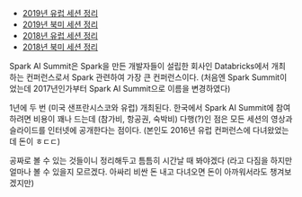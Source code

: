 - [2019년 유럽 세션 정리](/bigdata/2020/01/26/spark-ai-summit-2019-ue.html)
- [2019년 북미 세션 정리](/bigdata/2019/09/29/spark-ai-summit-2019-na.html)
- [2018년 유럽 세션 정리](/bigdata/2019/06/06/spark-ai-summit-2018-eu.html)
- [2018년 북미 세션 정리](/bigdata/2018/09/29/spark-ai-summit-2018-na.html)

Spark AI Summit은 Spark을 만든 개발자들이 설립한 회사인 Databricks에서 개최하는 컨퍼런스로서 Spark 관련하여 가장 큰 컨퍼런스이다. (처음엔 Spark Summit이었는데 2017년인가부터 Spark AI Summit으로 이름을 변경하였다)

1년에 두 번 (미국 샌프란시스코와 유럽) 개최된다. 한국에서 Spark AI Summit에 참여하려면 비용이 꽤나 드는데 (참가비, 항공권, 숙박비) 다행(?)인 점은 모든 세션의 영상과 슬라이드를 인터넷에 공개한다는 점이다. (본인도 2016년 유럽 컨퍼런스에 다녀왔었는데 돈이 ㅎㄷㄷ)

공짜로 볼 수 있는 것들이니 정리해두고 틈틈히 시간날 때 봐야겠다 (라고 다짐을 하지만 얼마나 볼 수 있을지 모르겠다. 아싸리 비싼 돈 내고 다녀오면 돈이 아까워서라도 챙겨보겠지만)

